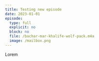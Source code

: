 ```yaml
---
title: Testing new episode
date: 2023-01-01
episode:
  type: full
  explicit: no
  block: no
  file: /bachar-mar-khalife-wolf-pack.m4a
  image: /mailbox.png
---
```

Lorem
